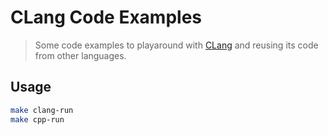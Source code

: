 # CLang Code Examples

> Some code examples to playaround with [CLang](https://en.wikipedia.org/wiki/C_(programming_language)) and reusing its code from other languages.

## Usage

```sh
make clang-run
make cpp-run
```

